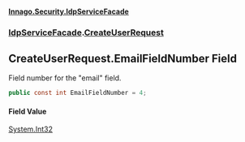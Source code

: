 #### [Innago\.Security\.IdpServiceFacade](../../index.md 'index')
### [IdpServiceFacade](../index.md 'IdpServiceFacade').[CreateUserRequest](index.md 'IdpServiceFacade\.CreateUserRequest')

## CreateUserRequest\.EmailFieldNumber Field

Field number for the "email" field\.

```csharp
public const int EmailFieldNumber = 4;
```

#### Field Value
[System\.Int32](https://learn.microsoft.com/en-us/dotnet/api/system.int32 'System\.Int32')